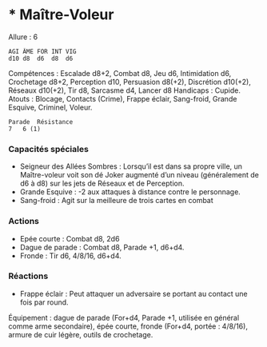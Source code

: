 # * Maître-Voleur

Allure : 6

	AGI	ÂME	FOR	INT	VIG
	d10	d8	d6	d8	d6

Compétences : Escalade d8+2, Combat d8, Jeu d6, Intimidation d6, Crochetage d8+2, Perception d10, Persuasion d8(+2), Discrétion d10(+2), Réseaux d10(+2), Tir d8, Sarcasme d4, Lancer d8
Handicaps : Cupide.
Atouts : Blocage, Contacts (Crime), Frappe éclair, Sang-froid, Grande Esquive, Criminel, Voleur.

	Parade	Résistance
	7	6 (1)

### Capacités spéciales
- Seigneur des Allées Sombres : Lorsqu’il est dans sa propre ville, un Maître-voleur voit son dé Joker augmenté d’un niveau (généralement de d6 à d8) sur les jets de Réseaux et de Perception.
- Grande Esquive : -2 aux attaques à distance contre le personnage.
- Sang-froid : Agit sur la meilleure de trois cartes en combat

### Actions
- Epée courte : Combat d8, 2d6
- Dague de parade : Combat d8, Parade +1, d6+d4.
- Fronde : Tir d6, 4/8/16, d6+d4.

### Réactions
- Frappe éclair : Peut attaquer un adversaire se portant au contact une fois par round.

Équipement : dague de parade (For+d4, Parade +1, utilisée en général comme arme secondaire), épée courte, fronde (For+d4, portée : 4/8/16), armure de cuir légère, outils de crochetage.
